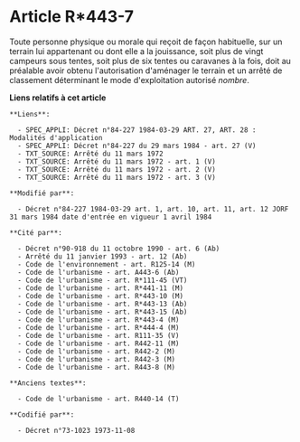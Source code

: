 # Article R*443-7

Toute personne physique ou morale qui reçoit de façon habituelle, sur un terrain lui appartenant ou dont elle a la
jouissance, soit plus de vingt campeurs sous tentes, soit plus de six tentes ou caravanes à la fois, doit au préalable avoir
obtenu l'autorisation d'aménager le terrain et un arrêté de classement déterminant le mode d'exploitation autorisé *nombre*.

**Liens relatifs à cet article**

	**Liens**:

	  - SPEC_APPLI: Décret n°84-227 1984-03-29 ART. 27, ART. 28 : Modalités d'application
	  - SPEC_APPLI: Décret n°84-227 du 29 mars 1984 - art. 27 (V)
	  - TXT_SOURCE: Arrêté du 11 mars 1972
	  - TXT_SOURCE: Arrêté du 11 mars 1972 - art. 1 (V)
	  - TXT_SOURCE: Arrêté du 11 mars 1972 - art. 2 (V)
	  - TXT_SOURCE: Arrêté du 11 mars 1972 - art. 3 (V)

	**Modifié par**:

	  - Décret n°84-227 1984-03-29 art. 1, art. 10, art. 11, art. 12 JORF 31 mars 1984 date d'entrée en vigueur 1 avril 1984

	**Cité par**:

	  - Décret n°90-918 du 11 octobre 1990 - art. 6 (Ab)
	  - Arrêté du 11 janvier 1993 - art. 12 (Ab)
	  - Code de l'environnement - art. R125-14 (M)
	  - Code de l'urbanisme - art. A443-6 (Ab)
	  - Code de l'urbanisme - art. R*111-45 (VT)
	  - Code de l'urbanisme - art. R*441-11 (M)
	  - Code de l'urbanisme - art. R*443-10 (M)
	  - Code de l'urbanisme - art. R*443-13 (Ab)
	  - Code de l'urbanisme - art. R*443-15 (Ab)
	  - Code de l'urbanisme - art. R*443-4 (M)
	  - Code de l'urbanisme - art. R*444-4 (M)
	  - Code de l'urbanisme - art. R111-35 (V)
	  - Code de l'urbanisme - art. R442-11 (M)
	  - Code de l'urbanisme - art. R442-2 (M)
	  - Code de l'urbanisme - art. R442-3 (M)
	  - Code de l'urbanisme - art. R443-8 (M)

	**Anciens textes**:

	  - Code de l'urbanisme - art. R440-14 (T)

	**Codifié par**:

	  - Décret n°73-1023 1973-11-08
